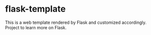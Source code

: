 # flask-template
 This is a web template rendered by Flask and customized accordingly. Project to learn more on Flask.
